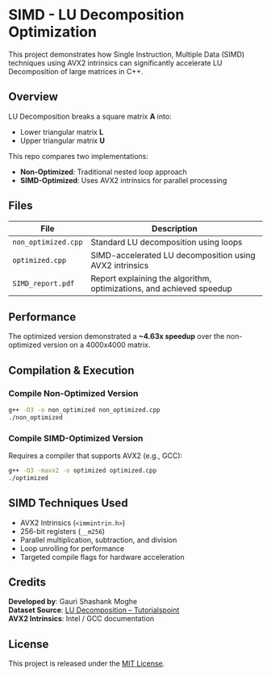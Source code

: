 
# SIMD - LU Decomposition Optimization

This project demonstrates how Single Instruction, Multiple Data (SIMD) techniques using AVX2 intrinsics can significantly accelerate LU Decomposition of large matrices in C++.


## Overview

LU Decomposition breaks a square matrix **A** into:
- Lower triangular matrix **L**
- Upper triangular matrix **U**

This repo compares two implementations:
- **Non-Optimized**: Traditional nested loop approach
- **SIMD-Optimized**: Uses AVX2 intrinsics for parallel processing


## Files

| File                | Description |
|---------------------|-------------|
| `non_optimized.cpp` | Standard LU decomposition using loops |
| `optimized.cpp`     | SIMD-accelerated LU decomposition using AVX2 intrinsics |
| `SIMD_report.pdf`   | Report explaining the algorithm, optimizations, and achieved speedup |



## Performance

The optimized version demonstrated a **~4.63x speedup** over the non-optimized version on a 4000x4000 matrix.



## Compilation & Execution

### Compile Non-Optimized Version

```bash
g++ -O3 -o non_optimized non_optimized.cpp
./non_optimized
```

### Compile SIMD-Optimized Version

Requires a compiler that supports AVX2 (e.g., GCC):

```bash
g++ -O3 -mavx2 -o optimized optimized.cpp
./optimized
```


## SIMD Techniques Used

- AVX2 Intrinsics (`<immintrin.h>`)
- 256-bit registers (`__m256`)
- Parallel multiplication, subtraction, and division
- Loop unrolling for performance
- Targeted compile flags for hardware acceleration



## Credits

**Developed by**: Gauri Shashank Moghe  
**Dataset Source**: [LU Decomposition – Tutorialspoint](https://www.tutorialspoint.com/cplusplus-program-to-perform-lu-decomposition-of-any-matrix)  
**AVX2 Intrinsics**: Intel / GCC documentation 



## License

This project is released under the [MIT License](https://opensource.org/licenses/MIT).
